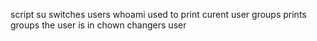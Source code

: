 script su switches users
whoami used to print curent user
groups prints groups the user is in
chown changers user
